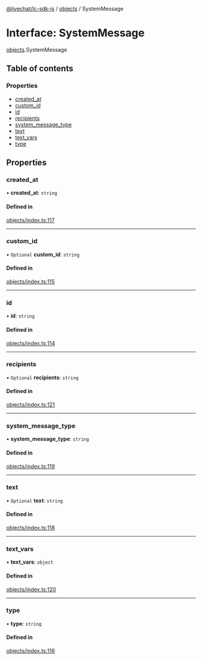 [@livechat/lc-sdk-js](../README.md) / [objects](../modules/objects.md) / SystemMessage

# Interface: SystemMessage

[objects](../modules/objects.md).SystemMessage

## Table of contents

### Properties

- [created\_at](objects.SystemMessage.md#created_at)
- [custom\_id](objects.SystemMessage.md#custom_id)
- [id](objects.SystemMessage.md#id)
- [recipients](objects.SystemMessage.md#recipients)
- [system\_message\_type](objects.SystemMessage.md#system_message_type)
- [text](objects.SystemMessage.md#text)
- [text\_vars](objects.SystemMessage.md#text_vars)
- [type](objects.SystemMessage.md#type)

## Properties

### created\_at

• **created\_at**: `string`

#### Defined in

[objects/index.ts:117](https://github.com/livechat/lc-sdk-js/blob/7431f2f/src/objects/index.ts#L117)

___

### custom\_id

• `Optional` **custom\_id**: `string`

#### Defined in

[objects/index.ts:115](https://github.com/livechat/lc-sdk-js/blob/7431f2f/src/objects/index.ts#L115)

___

### id

• **id**: `string`

#### Defined in

[objects/index.ts:114](https://github.com/livechat/lc-sdk-js/blob/7431f2f/src/objects/index.ts#L114)

___

### recipients

• `Optional` **recipients**: `string`

#### Defined in

[objects/index.ts:121](https://github.com/livechat/lc-sdk-js/blob/7431f2f/src/objects/index.ts#L121)

___

### system\_message\_type

• **system\_message\_type**: `string`

#### Defined in

[objects/index.ts:119](https://github.com/livechat/lc-sdk-js/blob/7431f2f/src/objects/index.ts#L119)

___

### text

• `Optional` **text**: `string`

#### Defined in

[objects/index.ts:118](https://github.com/livechat/lc-sdk-js/blob/7431f2f/src/objects/index.ts#L118)

___

### text\_vars

• **text\_vars**: `object`

#### Defined in

[objects/index.ts:120](https://github.com/livechat/lc-sdk-js/blob/7431f2f/src/objects/index.ts#L120)

___

### type

• **type**: `string`

#### Defined in

[objects/index.ts:116](https://github.com/livechat/lc-sdk-js/blob/7431f2f/src/objects/index.ts#L116)
